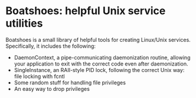 # Boatshoes: helpful Unix service utilities

Boatshoes is a small library of helpful tools for creating Linux/Unix services.
Specifically, it includes the following:

* DaemonContext, a pipe-communicating daemonization routine, allowing your
application to exit with the correct code even after daemonization.
* SingleInstance, an RAII-style PID lock, following the correct Unix way: file
locking with fcntl
* Some random stuff for handling file privileges
* An easy way to drop privileges
